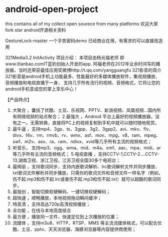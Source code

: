 # android-open-project
this contains all of my collect open sourece from many platforms
欢迎大家fork  star android开源相关资料 

GestureLock-master 一个手势密码demo 已经商业在用，有需求的可以直接改造用

321Media3.2 InitActivity
项目介绍：
本项目由杨光福老师 即www.itlanbao.comIT蓝豹创始人开发的app.
阿福老师在2012年业余时间写的播放器，当时还荣获最佳应用奖微博http://t.qq.com/yangguangfu
321影音的简介
     321影音是android手机上功能最多、性能最好的多媒体播放软件，集视频播放、音频播放和电视直播于一身，
支持几乎所有流行的视频、音频格式，它将让您的android手机变成您的掌上享乐中心！

【产品特点】
1. 大聚合 ，囊括了优酷、土豆、乐视网、PPTV、新浪视频、凤凰视频...国内所有网络视频的站点聚合；
2.最强大 ，Android 平台上最好的视频播放器，没有之一。无需转换，直接将PC上的视频复制到手机中就可以随时随地观赏。
3. 最牛逼 ，支持mp4、3gp、ts、3gpp、3g2、3gpp2、avi、mkv、flv、divx、f4v、rm、rmvb、rv、wmv、asf、mov、mpg、v8、ram、mpeg、swf、m2v、asx、ra、ram、ndivx、xvid等几乎所有主流的视频格式；
4. 听音乐， 支持mp3、ogg、wma、mid、m4a、xmf、aac、mpa、midi、ar等几乎所有主流的音频格式；
5.电视直播 ，支持CCTV-1,CCTV-2....CCTV-13,湖南卫视、浙江卫视、江苏卫视全国30多个电视台；
6. 最绚丽 ，支持歌词同步，支持内嵌歌词解析、lrc歌词解析文件并同步播放、txt歌词文件解析并同步播放，只需你的歌词文件和音频文件一样名字（例如，伤不起.mp3和伤不起.lrc或者伤不起.mp3和伤不起.txt）就可以超酷的歌词同步。
7. 最独创 ，智能切换软硬解码、一键切换软硬解码；
8. 超快速 ，顺畅播放，本地视频拖动瞬间缓冲；
9. 特高清 ，支持高达720p高清视频播放；
10. 全功能 ，在线与本地高度结合
11. 最方便 ，播放同一文件，快速定位到上次播放的位置；
12. 流媒体 ，支持m3u8、HTTP、RTSP、MMS 等主流流媒体格式，可以配合优酷、土豆、pptv、天天浏览器、海豚浏览器等内容提供商使用；



 
 
 




